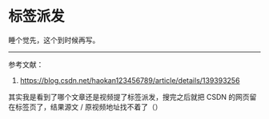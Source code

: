 # 标签派发

睡个觉先，这个到时候再写。

---

参考文献：

1. https://blog.csdn.net/haokan123456789/article/details/139393256

其实我是看到了哪个文章还是视频提了标签派发，搜完之后就把 CSDN 的网页留在标签页了，结果源文 / 原视频地址找不着了（）